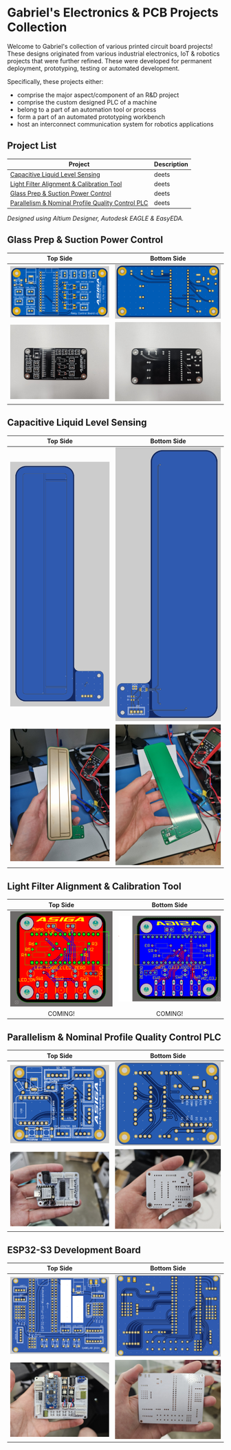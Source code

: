 # Gabriel's Electronics & PCB Projects Collection

Welcome to Gabriel's collection of various printed circuit board projects! These designs originated from various industrial electronics, IoT & robotics projects that were further refined. These were developed for permanent deployment, prototyping, testing or automated development. 

Specifically, these projects either:
- comprise the major aspect/component of an R&D project
- comprise the custom designed PLC of a machine
- belong to a part of an automation tool or process
- form a part of an automated prototyping workbench
- host an interconnect communication system for robotics applications

## Project List
| Project                                                                                                | Description |
| ------------------------------------------------------------------------------------------------------ | ----------- |
| [Capacitive Liquid Level Sensing](##-Glass-Prep-&-Suction-Power-Control-Board)                         | deets       |
| [Light Filter Alignment & Calibration Tool](#light-filter-alignment--calibration-tool)                 | deets       |
| [Glass Prep & Suction Power Control](#glass-prep--suction-power-control)                               | deets       |
| [Parallelism & Nominal Profile Quality Control PLC](#parallelism--nominal-profile-quality-control-plc) | deets       |


*Designed using Altium Designer, Autodesk EAGLE & EasyEDA.*

## Glass Prep & Suction Power Control

|                       Top Side                       |                     Bottom Side                      |
| :--------------------------------------------------: | :--------------------------------------------------: |
| ![alt text](/img/glass_suction_power_control_ts.png) | ![alt text](/img/glass_suction_power_control_bs.png) |
| ![alt text](/img/glass_suction_power_control_1.jpg) | ![alt text](/img/glass_suction_power_control_2.jpg) |

## Capacitive Liquid Level Sensing
|                         Top Side                         |                       Bottom Side                        |
| :------------------------------------------------------: | :------------------------------------------------------: |
| ![alt text](/img/fdc1004-capacitive-level-sensor-ts.png) | ![alt text](/img/fdc1004-capacitive-level-sensor-bs.png) |
| ![alt text](/img/fdc1004-capacitive-level-sensor-1.jpg)  | ![alt text](/img/fdc1004-capacitive-level-sensor-2.jpg)  |

## Light Filter Alignment & Calibration Tool
|                  Top Side                  |                Bottom Side                 |
| :----------------------------------------: | :----------------------------------------: |
| ![alt text](/img/light-filter-tool-ts.png) | ![alt text](/img/light-ftiler-tool-bs.png) |
|                  COMING!                   |                  COMING!                   |

## Parallelism & Nominal Profile Quality Control PLC
|                            Top Side                            |                       Bottom Side                       |
| :------------------------------------------------------------: | :-----------------------------------------------------: |
|    ![alt text](/img/parallel-profile-control-board-ts.png)     | ![alt text](/img/parallel-profile-control-board-bs.png) |
| ![alt text](/img/parallel-profile-control-board-assembled.jpg) | ![alt text](/img/parallel-profile-control-board-2.jpg)  |

## ESP32-S3 Development Board
|                  Top Side                   |                 Bottom Side                 |
| :-----------------------------------------: | :-----------------------------------------: |
| ![alt text](/img/IoT_Node1_ESP32-S3-ts.png) | ![alt text](/img/IoT_Node1_ESP32-S3-bs.png) |
|     ![alt text](/img/IoT_Node1-ts.jpg)      |     ![alt text](/img/IoT_Node1-bs.jpg)      |